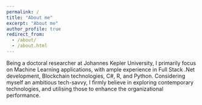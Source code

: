 ```yaml
---
permalink: /
title: "About me"
excerpt: "About me"
author_profile: true
redirect_from: 
  - /about/
  - /about.html
---
```


Being a doctoral researcher at Johannes Kepler University, I primarily focus on Machine Learning applications, with ample experience in Full Stack .Net development, Blockchain technologies, C#, R, and Python. Considering myself an ambitious tech-savvy, I firmly believe in exploring contemporary technologies, and utilising those to enhance the organizational performance.
